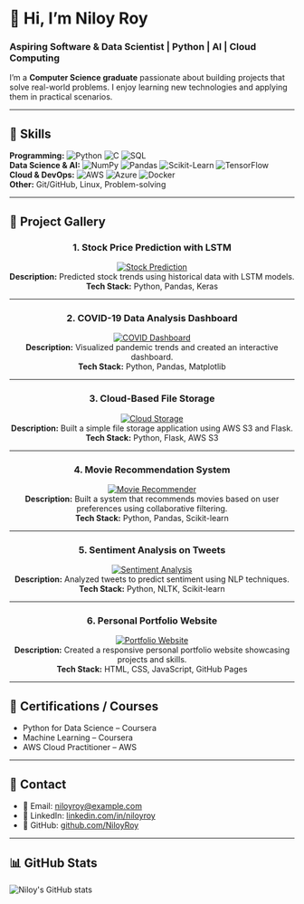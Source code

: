 # 👋 Hi, I’m Niloy Roy
### Aspiring Software & Data Scientist | Python | AI | Cloud Computing

I’m a **Computer Science graduate** passionate about building projects that solve real-world problems. I enjoy learning new technologies and applying them in practical scenarios.

---

## 🔹 Skills

**Programming:** ![Python](https://img.shields.io/badge/-Python-3776AB?style=flat&logo=python&logoColor=white) ![C](https://img.shields.io/badge/-C-00599C?style=flat&logo=c&logoColor=white) ![SQL](https://img.shields.io/badge/-SQL-4479A1?style=flat&logo=sql&logoColor=white)  
**Data Science & AI:** ![NumPy](https://img.shields.io/badge/-NumPy-013243?style=flat&logo=NumPy&logoColor=white) ![Pandas](https://img.shields.io/badge/-Pandas-150458?style=flat&logo=pandas&logoColor=white) ![Scikit-Learn](https://img.shields.io/badge/-Scikit--Learn-F7931E?style=flat&logo=scikit-learn&logoColor=white) ![TensorFlow](https://img.shields.io/badge/-TensorFlow-FF6F00?style=flat&logo=tensorflow&logoColor=white)  
**Cloud & DevOps:** ![AWS](https://img.shields.io/badge/-AWS-232F3E?style=flat&logo=amazon-aws&logoColor=white) ![Azure](https://img.shields.io/badge/-Azure-0078D4?style=flat&logo=microsoft-azure&logoColor=white) ![Docker](https://img.shields.io/badge/-Docker-2496ED?style=flat&logo=docker&logoColor=white)  
**Other:** Git/GitHub, Linux, Problem-solving

---

## 🔹 Project Gallery

<div align="center">

### 1. Stock Price Prediction with LSTM
[![Stock Prediction](https://i.ibb.co/0Vm0hGg/stock-prediction.png)](https://github.com/NiloyRoy/stock-prediction)  
**Description:** Predicted stock trends using historical data with LSTM models.  
**Tech Stack:** Python, Pandas, Keras  

---

### 2. COVID-19 Data Analysis Dashboard
[![COVID Dashboard](https://i.ibb.co/1QfQFQs/covid-dashboard.png)](https://github.com/NiloyRoy/covid-dashboard)  
**Description:** Visualized pandemic trends and created an interactive dashboard.  
**Tech Stack:** Python, Pandas, Matplotlib  

---

### 3. Cloud-Based File Storage
[![Cloud Storage](https://i.ibb.co/0jqHpnp/cloud-storage.png)](https://github.com/NiloyRoy/cloud-storage)  
**Description:** Built a simple file storage application using AWS S3 and Flask.  
**Tech Stack:** Python, Flask, AWS S3  

---

### 4. Movie Recommendation System
[![Movie Recommender](https://via.placeholder.com/300x200.png?text=Movie+Recommender)](https://github.com/NiloyRoy/movie-recommender)  
**Description:** Built a system that recommends movies based on user preferences using collaborative filtering.  
**Tech Stack:** Python, Pandas, Scikit-learn  

---

### 5. Sentiment Analysis on Tweets
[![Sentiment Analysis](https://via.placeholder.com/300x200.png?text=Sentiment+Analysis)](https://github.com/NiloyRoy/sentiment-analysis)  
**Description:** Analyzed tweets to predict sentiment using NLP techniques.  
**Tech Stack:** Python, NLTK, Scikit-learn  

---

### 6. Personal Portfolio Website
[![Portfolio Website](https://via.placeholder.com/300x200.png?text=Portfolio+Website)](https://github.com/NiloyRoy/portfolio-website)  
**Description:** Created a responsive personal portfolio website showcasing projects and skills.  
**Tech Stack:** HTML, CSS, JavaScript, GitHub Pages  

</div>

---

## 🔹 Certifications / Courses

- Python for Data Science – Coursera  
- Machine Learning – Coursera  
- AWS Cloud Practitioner – AWS

---

## 🔹 Contact

- 📧 Email: niloyroy@example.com  
- 🔗 LinkedIn: [linkedin.com/in/niloyroy](https://linkedin.com/in/niloyroy)  
- 🐙 GitHub: [github.com/NiloyRoy](https://github.com/NiloyRoy)

---

## 📊 GitHub Stats
![Niloy's GitHub stats](https://github-readme-stats.vercel.app/api?username=NiloyRoy&show_icons=true&theme=radical)
